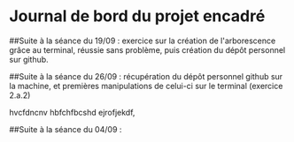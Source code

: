 # Journal de bord du projet encadré

##Suite à la séance du 19/09 : exercice sur la création de l'arborescence grâce au terminal, réussie sans problème, puis création du dépôt personnel sur github.

##Suite à la séance du 26/09 : récupération du dépôt personnel github sur la machine, et premières manipulations de celui-ci sur le terminal (exercice 2.a.2)






hvcfdncnv
hbfchfbcshd
ejrofjekdf,


##Suite à la séance du 04/09 : 
